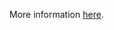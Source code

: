 More information [here](https://docs.prismacloud.io/en/enterprise-edition/policy-reference/google-cloud-policies/google-cloud-general-policies/bc-google-cloud-2-24).
